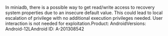 In miniadb, there is a possible way to get read/write access to recovery system properties due to an insecure default value. This could lead to local escalation of privilege with no additional execution privileges needed. User interaction is not needed for exploitation.Product: AndroidVersions: Android-12LAndroid ID: A-201308542